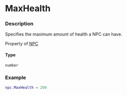 # MaxHealth

### Description

Specifies the maximum amount of health a NPC can have.

Property of [NPC](/classes/NPC/)

#### Type

`number`

### Example

```lua
npc.MaxHealth = 200
```
